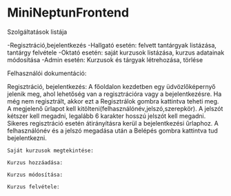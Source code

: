 # MiniNeptunFrontend

Szolgáltatások listája

-Regisztráció,bejelentkezés
-Hallgató esetén: felvett tantárgyak listázása, tantárgy felvétele
-Oktató esetén: saját kurzusok listázása, kurzus adatainak módosítása
-Admin esetén: Kurzusok és tárgyak létrehozása, törlése





Felhasználói dokumentáció:

  Regisztráció, bejelentkezés:
    A főoldalon kezdetben egy üdvözlőképernyő jelenik meg, ahol lehetőség van a regisztrációra vagy a bejelentkezésre.
    Ha még nem regisztrált, akkor ezt a Regisztrálok gombra kattintva teheti meg. A megjelenő űrlapot kell  kitölteni(felhasználónév,jelszó,szerepkör). A jelszót kétszer kell megadni, legalább 6 karakter hosszú jelszót kell megadni.
    Sikeres regisztráció esetén átirányításra kerül a bejelentkezési űrlaphoz. A felhasználónév és a jelszó megadása után a Belépés gombra kattintva tud bejelentkezni.
    
    Saját kurzusok megtekintése:
    
    Kurzus hozzáadása:
    
    Kurzus módosítása:
    
    Kurzus felvétele:
